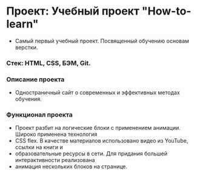 # Проект: Учебный проект "How-to-learn"
* Самый первый учебный проект. Посвященный обучению основам верстки.
 
### Стек: HTML, CSS, БЭМ, Git.

### Описание проекта
* Одностраничный сайт о современных и эффективных методах обучения.

### Функционал проекта
* Проект разбит на логические блоки с применением анимации. Широко применена технология
*  CSS flex. В качестве материалов использовано видео из YouTube, ссылки на книги и 
*  образовательные ресурсы в сети. Для придания большей интерактивности реализована 
*  анимация нескольких блоков на странице.
